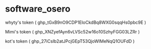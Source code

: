 # software_osero

whyty's token   ( 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 )

Mimi's token    ( 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 )

kot's token     ( 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 )